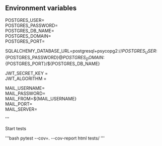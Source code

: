 ## Environment variables ##

POSTGRES_USER=  
POSTGRES_PASSWORD=  
POSTGRES_DB_NAME=  
POSTGRES_DOMAIN=  
POSTGRES_PORT=  

SQLALCHEMY_DATABASE_URL=postgresql+psycopg2://${POSTGRES_USER}:${POSTGRES_PASSWORD}@${POSTGRES_DOMAIN}:${POSTGRES_PORT}/${POSTGRES_DB_NAME}

JWT_SECRET_KEY =   
JWT_ALGORITHM =

MAIL_USERNAME=  
MAIL_PASSWORD=  
MAIL_FROM=${MAIL_USERNAME}  
MAIL_PORT=  
MAIL_SERVER=

'''

Start tests

'''bash
pytest --cov=. --cov-report html tests/
'''



